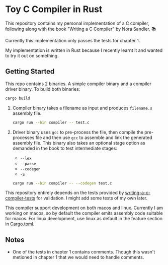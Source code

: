 # Toy C Compiler in Rust #

This repository contains my personal implementation of a C compiler, following along with the book "Writing a C Compiler" by Nora Sandler. 📚

Currently this implementation only passes the tests for chapter 1.

My implementation is written in Rust because I recently learnt it and wanted to try it out on something.

## Getting Started ##

This repo contains 2 binaries. A simple compiler binary and a compiler driver binary. To build both binaries:

```sh
cargo build
```

1. Compiler binary takes a filename as input and produces `filename.s` assembly file.

    ```sh
    cargo run --bin compiler -- test.c
    ```

2. Driver binary uses `gcc` to pre-process the file, then compile the pre-processes file and then use `gcc` to assemble and link the generated assembly file. This binary also takes an optional stage option as demanded in the book to test intermediate stages:
    - `--lex`
    - `--parse`
    - `--codegen`
    - `-S`

    ```sh
    cargo run --bin compiler -- --codegen test.c
    ```

This repository entirely depends on the tests provided by [writing-a-c-compiler-tests](https://github.com/nlsandler/writing-a-c-compiler-tests/tree/main) for validation. I might add some tests of my own later.

This compiler support development on both macos and linux. Currently I am working on macos, so by default the compiler emits assembly code suitable for macos. For linux development, use linux as default in the feature section in [Cargo.toml](Cargo.toml).

## Notes ##

- One of the tests in chapter 1 contains comments. Though this wasn't metioned in chapter 1 that we would need to handle comments.
